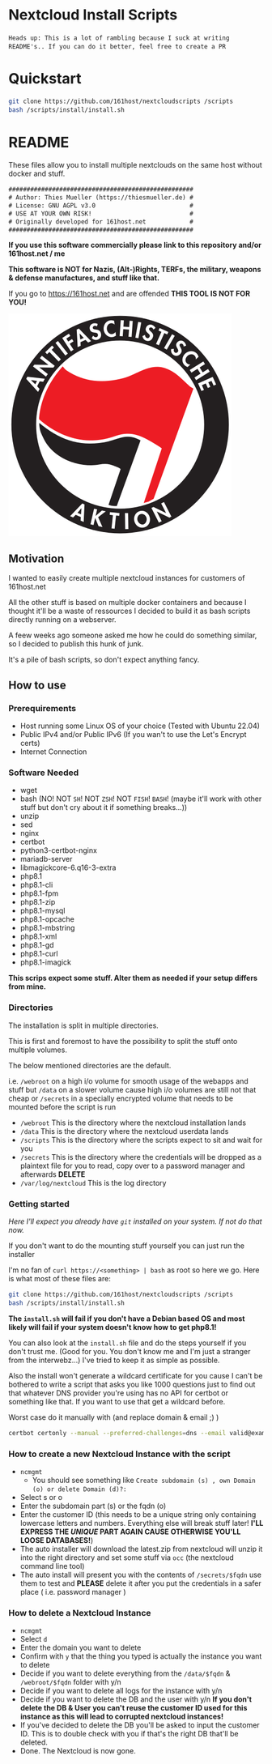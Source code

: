 Nextcloud Install Scripts
===

`Heads up: This is a lot of rambling because I suck at writing README's.. If you can do it better, feel free to create a PR`

# Quickstart

```bash
git clone https://github.com/161host/nextcloudscripts /scripts
bash /scripts/install/install.sh
```

# README
These files allow you to install multiple nextclouds on the same host without docker and stuff.


```
###################################################
# Author: Thies Mueller (https://thiesmueller.de) #
# License: GNU AGPL v3.0                          #
# USE AT YOUR OWN RISK!                           #
# Originally developed for 161host.net            #
###################################################
```

**If you use this software commercially please link to this repository and/or 161host.net / me**

**This software is NOT for Nazis, (Alt-)Rights, TERFs, the military, weapons & defense manufactures, and stuff like that.**

If you go to https://161host.net and are offended **THIS TOOL IS NOT FOR YOU!**

![](install/antifa.png)


## Motivation

I wanted to easily create multiple nextcloud instances for customers of 161host.net

All the other stuff is based on multiple docker containers and because I thought it'll be a waste of ressources I decided to build it as bash scripts directly running on a webserver.

A feew weeks ago someone asked me how he could do something similar, so I decided to publish this hunk of junk.

It's a pile of bash scripts, so don't expect anything fancy.



## How to use

### Prerequirements

- Host running some Linux OS of your choice (Tested with Ubuntu 22.04)
- Public IPv4 and/or Public IPv6 (If you wan't to use the Let's Encrypt certs)
- Internet Connection

### Software Needed

- wget
- bash (NO! NOT `SH`! NOT `ZSH`! NOT `FISH`! `BASH`! (maybe it'll work with other stuff but don't cry about it if something breaks...))
- unzip
- sed
- nginx
- certbot
- python3-certbot-nginx
- mariadb-server
- libmagickcore-6.q16-3-extra
- php8.1
- php8.1-cli
- php8.1-fpm
- php8.1-zip
- php8.1-mysql
- php8.1-opcache
- php8.1-mbstring
- php8.1-xml
- php8.1-gd
- php8.1-curl
- php8.1-imagick

**This scrips expect some stuff. Alter them as needed if your setup differs from mine.**

### Directories

The installation is split in multiple directories.

This is first and foremost to have the possibility to split the stuff onto multiple volumes.

The below mentioned directories are the default.

i.e. `/webroot` on a high i/o volume for smooth usage of the webapps and stuff but `/data` on a slower volume cause high i/o volumes are still not that cheap or `/secrets` in a specially encrypted volume that needs to be mounted before the script is run

- `/webroot` This is the directory where the nextcloud installation lands
- `/data` This is the directory where the nextcloud userdata lands
- `/scripts` This is the directory where the scripts expect to sit and wait for you
- `/secrets` This is the directory where the credentials will be dropped as a plaintext file for you to read, copy over to a password manager and afterwards **DELETE**
- `/var/log/nextcloud` This is the log directory


### Getting started

*Here I'll expect you already have `git` installed on your system. If not do that now.*


If you don't want to do the mounting stuff yourself you can just run the installer

I'm no fan of `curl https://<something> | bash` as root so here we go. Here is what most of these files are:

```bash
git clone https://github.com/161host/nextcloudscripts /scripts
bash /scripts/install/install.sh
```



**The `install.sh` will fail if you don't have a Debian based OS and most likely will fail if your system doesn't know how to get php8.1!**

You can also look at the `install.sh` file and do the steps yourself if you don't trust me. (Good for you. You don't know me and I'm just a stranger from the interwebz...) I've tried to keep it as simple as possible.

Also the install won't generate a wildcard certificate for you cause I can't be bothered to write a script that asks you like 1000 questions just to find out that whatever DNS provider you're using has no API for certbot or something like that. If you want to use that get a wildcard before.

Worst case do it manually with (and replace domain & email ;) )

```bash
certbot certonly --manual --preferred-challenges=dns --email valid@example.com --server https://acme-v02.api.letsencrypt.org/directory --agree-tos -d nc.example.com -d *.nc.example.com
````

### How to create a new Nextcloud Instance with the script

- `ncmgmt`
  - You should see something like `Create subdomain (s) , own Domain (o) or delete Domain (d)?:`
- Select s or o 
- Enter the subdomain part (s) or the fqdn (o)
- Enter the customer ID (this needs to be a unique string only containing lowercase letters and numbers. Everything else will break stuff later! **I'LL EXPRESS THE _UNIQUE_ PART AGAIN CAUSE OTHERWISE YOU'LL LOOSE DATABASES!**)
- The auto installer will download the latest.zip from nextcloud will unzip it into the right directory and set some stuff via `occ` (the nextcloud command line tool)
- The auto install will present you with the contents of `/secrets/$fqdn` use them to test and **PLEASE** delete it after you put the credentials in a safer place ( i.e. password manager )

### How to delete a Nextcloud Instance

- `ncmgmt`
- Select `d`
- Enter the domain you want to delete
- Confirm with `y` that the thing you typed is actually the instance you want to delete
- Decide if you want to delete everything from the `/data/$fqdn` & `/webroot/$fqdn` folder with y/n
- Decide if you want to delete all logs for the instance with y/n
- Decide if you want to delete the DB and the user with y/n **If you don't delete the DB & User you can't reuse the customer ID used for this instance as this will lead to corrupted nextcloud instances!**
- If you've decided to delete the DB you'll be asked to input the customer ID. This is to double check with you if that's the right DB that'll be deleted.
- Done. The Nextcloud is now gone.
